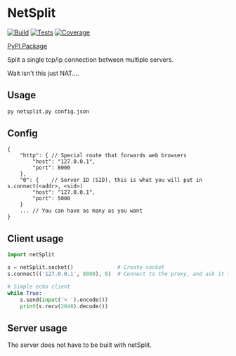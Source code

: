 
# NetSplit

[![Build](https://github.com/Omena0/NetSplit/actions/workflows/publish.yml/badge.svg?event=push)](https://github.com/Omena0/NetSplit/actions/workflows/publish.yml)
[![Tests](https://github.com/Omena0/NetSplit/actions/workflows/pytest.yml/badge.svg?branch=master)](https://github.com/Omena0/NetSplit/actions/workflows/pytest.yml)
[![Coverage](https://codecov.io/gh/Omena0/NetSplit/branch/master/graph/badge.svg)](https://codecov.io/gh/Omena0/NetSplit)

[PyPI Package](https://pypi.org/project/PyNetSplit/)

Split a single tcp/ip connection between multiple servers.

Wait isn't this just NAT....

## Usage

```sh
py netsplit.py config.json
```

## Config

```jsonc
{
    "http": { // Special route that forwards web browsers
        "host": "127.0.0.1",
        "port": 8000
    },
    "0": {    // Server ID (SID), this is what you will put in s.connect(<addr>, <sid>)
        "host": "127.0.0.1",
        "port": 5000
    }
    ... // You can have as many as you want
}
```

## Client usage

```py
import netSplit

s = netSplit.socket()              # Create socket
s.connect(('127.0.0.1', 8080), 0)  # Connect to the proxy, and ask it to forward us to server 0

# Simple echo client
while True:
    s.send(input('> ').encode())
    print(s.recv(2048).decode())

```

## Server usage

The server does not have to be built with netSplit.
